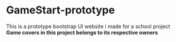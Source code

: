 # GameStart-prototype

This is a prototype bootstrap UI website i made for a school project  
**Game covers in this project belongs to its respective owners**
